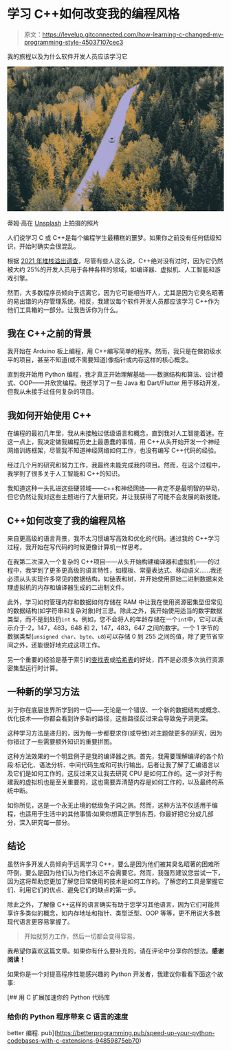 # 学习 C++如何改变我的编程风格

> 原文：<https://levelup.gitconnected.com/how-learning-c-changed-my-programming-style-45037107cec3>

我的旅程以及为什么软件开发人员应该学习它

![](img/32c13b1af534790422500a2a5d6c8cb2.png)

蒂姆·高在 [Unsplash](https://unsplash.com?utm_source=medium&utm_medium=referral) 上拍摄的照片

人们说学习 C 或 C++是每个编程学生最糟糕的噩梦。如果你之前没有任何低级知识，开始时确实会很混乱。

根据 [2021 年堆栈溢出调查](https://insights.stackoverflow.com/survey/2021#most-popular-technologies-language)，尽管有些人这么说，C++绝对没有过时，因为它仍然被大约 25%的开发人员用于各种各样的领域，如编译器、虚拟机、人工智能和游戏引擎。

然而，大多数程序员倾向于远离它，因为它可能相当吓人，尤其是因为它臭名昭著的易出错的内存管理系统。相反，我建议每个软件开发人员都应该学习 C++作为他们工具箱的一部分。让我告诉你为什么。

## 我在 C++之前的背景

我开始在 Arduino 板上编程，用 C++编写简单的程序。然而，我只是在做初级水平的项目，甚至不知道(或不需要知道)像指针或内存这样的核心概念。

直到我开始用 Python 编程，我才真正开始理解基础——数据结构和算法、设计模式、OOP——并欣赏编程。我还学习了一些 Java 和 Dart/Flutter 用于移动开发，但我从未接手过任何复杂的项目。

## 我如何开始使用 C++

在编程的最初几年里，我从未接触过低级语言和概念，直到我对人工智能着迷。在这一点上，我决定做我编程历史上最愚蠢的事情，用 C++从头开始开发一个神经网络训练框架，尽管我不知道神经网络如何工作，也没有编写 C++代码的经验。

经过几个月的研究和努力工作，我最终未能完成我的项目。然而，在这个过程中，我学到了很多关于人工智能和 C++的知识。

我知道这种一头扎进这些硬领域——c++和神经网络——肯定不是最明智的举动，但它仍然让我对这些主题进行了大量研究，并让我获得了可能不会发展的新技能。

## C++如何改变了我的编程风格

来自更高级的语言背景，我不太习惯编写高效和优化的代码。通过我的 C++学习过程，我开始在写代码的时候更像计算机一样思考。

在我第二次深入一个复杂的 C++项目——从头开始构建编译器和虚拟机——的过程中，我学到了更多更高级的语言特性，如模板、常量表达式、移动语义……我还必须从头实现许多常见的数据结构，如链表和树，并开始使用原始二进制数据来处理虚拟机的内存和编译器生成的二进制文件。

此外，学习如何管理内存和数据如何存储在 RAM 中让我在使用资源密集型但常见的数据结构(如字符串和复杂对象)时三思。除此之外，我开始使用适当的数字数据类型，而不是到处扔`int` s。例如，您不会将人的年龄存储在一个`int`中，它可以表示介于-2，147，483，648 和 2，147，483，647 之间的数字。一个 1 字节的数据类型(`unsigned char`、`byte`、`u8`)可以存储 0 到 255 之间的值，除了更节省空间之外，还能很好地完成这项工作。

另一个重要的经验是基于索引的[查找表](https://en.wikipedia.org/wiki/Lookup_table)或[哈希表](https://en.wikipedia.org/wiki/Hash_table)的好处，而不是必须多次执行资源密集型运行时计算。

## 一种新的学习方法

对于你在底层世界所学到的一切——无论是一个错误、一个新的数据结构或概念、优化技术——你都会看到许多新的路径，这些路径反过来会导致兔子洞更深。

这种学习方法是递归的，因为每一步都要求你(或导致)对主题做更多的研究，因为你错过了一些需要额外知识的重要拼图。

这种方法效果的一个明显例子是我的编译器之旅。首先，我需要理解编译的各个阶段:标记化、语法分析、中间代码生成和可执行输出。后者让我了解了汇编语言以及它们是如何工作的，这反过来又让我去研究 CPU 是如何工作的。这一步对于构建我的虚拟机也是至关重要的，这也需要弄清楚内存是如何工作的，以及最终的系统中断。

如你所见，这是一个永无止境的低级兔子洞之旅。然而，这种方法不仅适用于编程，也适用于生活中的其他事情:如果你想真正学到东西，你最好把它分成几部分，深入研究每一部分。

## 结论

虽然许多开发人员倾向于远离学习 C++，要么是因为他们被其臭名昭著的困难所吓倒，要么是因为他们认为他们永远不会需要它。然而，我强烈建议您尝试一下，因为这将帮助您更加了解您日常使用的技术是如何工作的。了解您的工具是掌握它们、利用它们的优点、避免它们的缺点的第一步。

除此之外，了解像 C++这样的语言确实有助于您学习其他语言，因为它们可能共享许多类似的概念，如内存地址和指针、类型泛型、OOP 等等，更不用说大多数现代语言更容易掌握了。

> 开始就努力工作，然后一切都会变得容易。

我希望你喜欢这篇文章。如果你有什么要补充的，请在评论中分享你的想法。**感谢阅读！**

如果你是一个对提高程序性能感兴趣的 Python 开发者，我建议你看看下面这个故事:

[](https://betterprogramming.pub/speed-up-your-python-codebases-with-c-extensions-94859875eb70) [## 用 C 扩展加速你的 Python 代码库

### 给你的 Python 程序带来 C 语言的速度

better 编程. pub](https://betterprogramming.pub/speed-up-your-python-codebases-with-c-extensions-94859875eb70)
